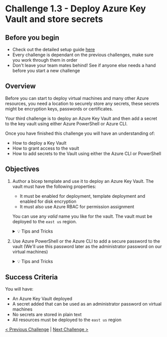 # Challenge 1.3 - Deploy Azure Key Vault and store secrets

## Before you begin

* Check out the detailed setup guide [here](Setup/readme.md)
* Every challenge is dependant on the previous challenges, make sure you work through them in order
* Don't leave your team mates behind! See if anyone else needs a hand before you start a new challenge

## Overview

Before you can start to deploy virtual machines and many other Azure resources, you need a location to securely store any secrets, these secrets might be encryption keys, passwords or certificates.

Your third challenge is to deploy an Azure Key Vault and then add a secret to the key vault using either Azure PowerShell or Azure CLI.

Once you have finished this challenge you will have an understanding of:

* How to deploy a Key Vault
* How to grant access to the vault
* How to add secrets to the Vault using either the Azure CLI or PowerShell

## Objectives

1. Author a bicep template and use it to deploy an Azure Key Vault. The vault must have the following properties:
    * It must be enabled for deployment, template deployment and enabled for disk encryption
    * It must also use Azure RBAC for permission assignment

    You can use any *valid* name you like for the vault. The vault must be deployed to the `east us` region.

    <details>
    <summary>💡 Tips and Tricks</summary>
    <ul>
        <li>Can you add the vault resource to your existing template? When might you use a separate template?</li>
        <li>How can you automatically generate random/unique names in bicep? See the <a href="https://docs.microsoft.com/en-us/azure/azure-resource-manager/templates/template-functions-string#uniquestring" target="_blank">uniqueString()</a> function</li>
        <li>What is the <a href="https://docs.microsoft.com/en-us/azure/azure-resource-manager/templates/template-functions-string#substring" target="_blank">substring()</a> function?</li>
    </ul>
    </details>

1. Use Azure PowerShell or the Azure CLI to add a secure password to the vault (We'll use this password later as the administrator password on our virtual machines)

    <details>
    <summary>💡 Tips and Tricks</summary>
    <ul>
        <li>Do you have access to add secrets?</li>
        <li>What is the difference between the <code>Key Vault Contributor</code> role and the <code>Key Vault Secrets Officer</code> role?</li>
        <li>How would you choose to grant access to the vault?</li>
        <li>What is the principal of least privilege?</li>
        <li>Why do you think are we adding the secret using PowerShell or CLI, and not bicep?</li>
    </ul>
    </details>

## Success Criteria

You will have:
 - An Azure Key Vault deployed
 - A secret added that can be used as an administrator password on virtual machines
 - No secrets are stored in plain text
 - All resources must be deployed to the `east us` region

[< Previous Challenge](../1.2/readme.md) | [Next Challenge >](../1.4/readme.md)
